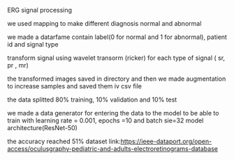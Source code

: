 ERG signal processing

we used mapping to make different diagnosis normal and abnormal

we made a datarfame contain label(0 for normal and 1 for abnormal), patient id and signal type

transform signal using wavelet transorm (ricker) for each type of signal ( sr, pr , mr)

the transformed images saved in directory and then we made augmentation to increase samples and saved them iv csv file

the data splitted 80% training, 10% validation and 10% test

we made a data generator for entering the data to the model to be able to train with learning rate = 0.001, epochs =10 and batch sie=32 model architecture(ResNet-50)

the accuracy reached 51%
dataset link:https://ieee-dataport.org/open-access/oculusgraphy-pediatric-and-adults-electroretinograms-database
